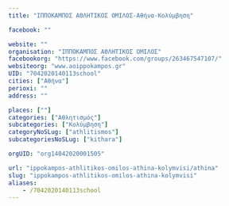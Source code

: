 ```yaml
---
title: "ΙΠΠΟΚΑΜΠΟΣ ΑΘΛΗΤΙΚΟΣ ΟΜΙΛΟΣ-Αθήνα-Κολύμβηση"

facebook: ""

website: ""
organisation: "ΙΠΠΟΚΑΜΠΟΣ ΑΘΛΗΤΙΚΟΣ ΟΜΙΛΟΣ"
facebookorg: "https://www.facebook.com/groups/263467547107/"
websiteorg: "www.aoippokampos.gr"
UID: "7042020140113school"
cities: ["Αθήνα"]
perioxi: ""
address: ""

places: [""]
categories: ["Αθλητισμός"]
subcategories: ["Κολύμβηση"]
categoryNoSLug: ["athlitismos"]
subcategoriesNoSLug: ["kithara"]

orgUID: "org14042020001505"

url: "ippokampos-athlitikos-omilos-athina-kolymvisi/athina"
slug: "ippokampos-athlitikos-omilos-athina-kolymvisi"
aliases:
    - /7042020140113school
---
```





